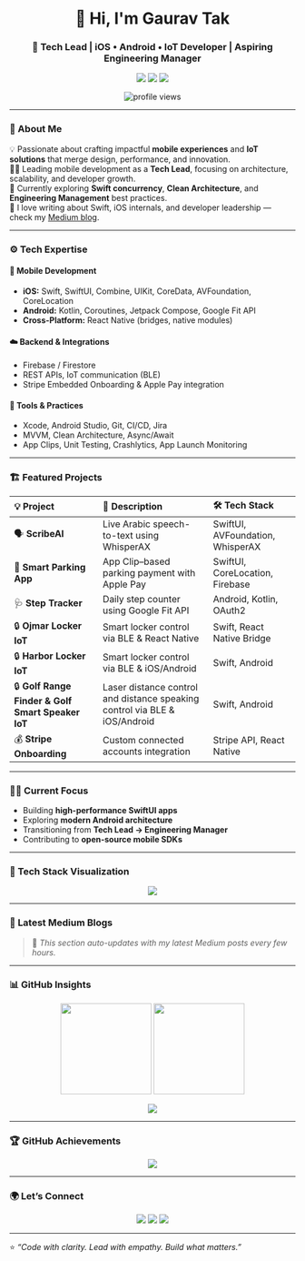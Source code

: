 <!-- Gaurav Tak | Tech Lead | Mobile & IoT Developer -->

<h1 align="center">👋 Hi, I'm Gaurav Tak</h1>
<h3 align="center">🚀 Tech Lead | iOS • Android • IoT Developer | Aspiring Engineering Manager</h3>

<p align="center">
  <a href="https://www.linkedin.com/in/gauravtak/"><img src="https://img.shields.io/badge/LinkedIn-Gaurav%20Tak-blue?logo=linkedin" /></a>
  <a href="https://medium.com/@gauravtakjaipur"><img src="https://img.shields.io/badge/Medium-%40gauravtakjaipur-black?logo=medium" /></a>
  <a href="mailto:gauravtak.dev@gmail.com"><img src="https://img.shields.io/badge/Email-gauravtak.dev%40gmail.com-red?logo=gmail" /></a>
</p>

<p align="center">
  <img src="https://komarev.com/ghpvc/?username=gauravtakroro&label=Profile%20Views&color=0e75b6&style=flat" alt="profile views" />
</p>

---

### 🧠 About Me  

💡 Passionate about crafting impactful **mobile experiences** and **IoT solutions** that merge design, performance, and innovation.  
👨‍💻 Leading mobile development as a **Tech Lead**, focusing on architecture, scalability, and developer growth.  
🌱 Currently exploring **Swift concurrency**, **Clean Architecture**, and **Engineering Management** best practices.  
💬 I love writing about Swift, iOS internals, and developer leadership — check my [Medium blog](https://medium.com/@gauravtak).  

---

### ⚙️ Tech Expertise  

#### 🧩 Mobile Development
- **iOS:** Swift, SwiftUI, Combine, UIKit, CoreData, AVFoundation, CoreLocation  
- **Android:** Kotlin, Coroutines, Jetpack Compose, Google Fit API  
- **Cross-Platform:** React Native (bridges, native modules)

#### ☁️ Backend & Integrations
- Firebase / Firestore  
- REST APIs, IoT communication (BLE)  
- Stripe Embedded Onboarding & Apple Pay integration  

#### 🧰 Tools & Practices
- Xcode, Android Studio, Git, CI/CD, Jira  
- MVVM, Clean Architecture, Async/Await  
- App Clips, Unit Testing, Crashlytics, App Launch Monitoring  

---

### 🏗️ Featured Projects  

| 💡 Project | 🚀 Description | 🛠 Tech Stack |
|:--|:--|:--|
| 🗣 **ScribeAI** | Live Arabic speech-to-text using WhisperAX | SwiftUI, AVFoundation, WhisperAX |
| 🚗 **Smart Parking App** | App Clip–based parking payment with Apple Pay | SwiftUI, CoreLocation, Firebase |
| 🩺 **Step Tracker** | Daily step counter using Google Fit API | Android, Kotlin, OAuth2 |
| 🔒 **Ojmar Locker IoT** | Smart locker control via BLE & React Native | Swift, React Native Bridge |
| 🔒 **Harbor Locker IoT** | Smart locker control via BLE & iOS/Android | Swift, Android |
| 🔒 **Golf Range Finder & Golf Smart Speaker IoT** | Laser distance control and distance speaking control via BLE & iOS/Android | Swift, Android |
| 💰 **Stripe Onboarding** | Custom connected accounts integration | Stripe API, React Native |

---

### 🧑‍🏫 Current Focus
- Building **high-performance SwiftUI apps**
- Exploring **modern Android architecture**
- Transitioning from **Tech Lead → Engineering Manager**
- Contributing to **open-source mobile SDKs**

---

### 🧩 Tech Stack Visualization

<p align="center">
  <img src="https://skillicons.dev/icons?i=swift,kotlin,androidstudio,xcode,react,firebase,git,python,figma,vscode&theme=light" />
</p>

---

### 📝 Latest Medium Blogs  

<!-- BLOG-POST-LIST:START -->
<!-- BLOG-POST-LIST:END -->

> 🔄 *This section auto-updates with my latest Medium posts every few hours.*

---

### 📊 GitHub Insights  

<p align="center">
  <img src="https://github-readme-stats.vercel.app/api?username=gauravtakroro&show_icons=true&theme=tokyonight" height="160px" />
  <img src="https://github-readme-streak-stats.herokuapp.com/?user=gauravtakroro&theme=tokyonight" height="160px" />
</p>

<p align="center">
  <img src="https://github-profile-summary-cards.vercel.app/api/cards/profile-details?username=gauravtakroro&theme=tokyonight" />
</p>

---

### 🏆 GitHub Achievements  

<p align="center">
  <img src="https://github-profile-trophy.vercel.app/?username=gauravtakroro&theme=onedark&no-frame=true&row=1&column=6" />
</p>

---

### 🌍 Let’s Connect  

<p align="center">
  <a href="https://www.linkedin.com/in/gauravtak/"><img src="https://img.shields.io/badge/LinkedIn-Gaurav%20Tak-blue?logo=linkedin" /></a>
  <a href="https://medium.com/@gauravtakjaipur"><img src="https://img.shields.io/badge/Medium-%40gauravtakjaipur-black?logo=medium" /></a>
  <a href="mailto:gauravtak.dev@gmail.com"><img src="https://img.shields.io/badge/Email-gauravtak.dev%40gmail.com-red?logo=gmail" /></a>
</p>

---

⭐ *“Code with clarity. Lead with empathy. Build what matters.”*

